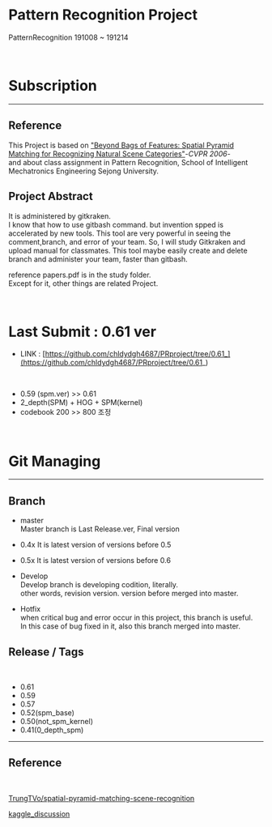 

# Pattern Recognition Project
PatternRecognition 191008 ~ 191214

</br>

# Subscription  
---

## Reference  
This Project is based on ["Beyond Bags of Features: Spatial Pyramid Matching for Recognizing Natural Scene Categories"](http://vision.stanford.edu/teaching/cs231b_spring1213/papers/CVPR06_LazebnikSchmidPonce.pdf)-_CVPR 2006_-	
and about class assignment in Pattern Recognition, School of Intelligent Mechatronics Engineering Sejong University.  	

## Project Abstract	
It is administered by gitkraken.  	
I know that how to use gitbash command. but invention spped is accelerated by new tools. This tool are very powerful in seeing the comment,branch, and error of your team. So, I will study Gitkraken and upload manual for classmates. This tool maybe easily create and delete branch and administer your team, faster than gitbash.	

reference papers.pdf is in the study folder.  	
Except for it, other things are related Project.  	

</br>

# Last Submit : 0.61 ver

- LINK : [https://github.com/chldydgh4687/PRproject/tree/0.61_](https://github.com/chldydgh4687/PRproject/tree/0.61_)
</br>

- 0.59 (spm.ver) >> 0.61
- 2_depth(SPM) + HOG + SPM(kernel)
- codebook 200 >> 800 조정

</br>

# Git Managing
---
## Branch  
- master  
Master branch is Last Release.ver, Final version  

- 0.4x
It is latest version of versions before 0.5

- 0.5x
It is latest version of versions before 0.6

- Develop   	
Develop branch is developing codition, literally. 	
other words, revision version. version before merged into master.  	
  
- Hotfix    	
when critical bug and error occur in this project, this branch is useful.	
In this case of bug fixed in it, also this branch merged into master.

## Release / Tags
</br>

- 0.61
- 0.59
- 0.57
- 0.52(spm_base)
- 0.50(not_spm_kernel)
- 0.41(0_depth_spm)

---  

## Reference
</br>

[TrungTVo/spatial-pyramid-matching-scene-recognition](https://github.com/TrungTVo/spatial-pyramid-matching-scene-recognition)  

[kaggle_discussion](https://www.kaggle.com/c/2019-ml-finalproject/discussionn)

